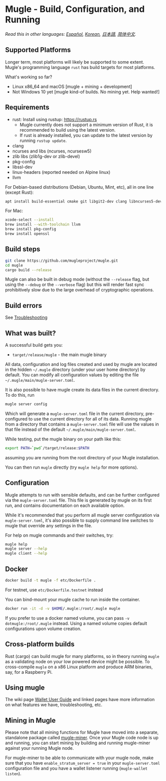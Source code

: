 # Mugle - Build, Configuration, and Running

*Read this in other languages: [Español](translations/build_ES.md), [Korean](translations/build_KR.md), [日本語](translations/build_JP.md), [简体中文](translations/build_ZH-CN.md).*

## Supported Platforms

Longer term, most platforms will likely be supported to some extent.
Mugle's programming language `rust` has build targets for most platforms.

What's working so far?

* Linux x86\_64 and macOS [mugle + mining + development]
* Not Windows 10 yet [mugle kind-of builds. No mining yet. Help wanted!]

## Requirements

* rust: Install using rustup: https://rustup.rs
  * Mugle currently does not support a minimum version of Rust, it is recommended to build using the latest version.
  * If rust is already installed, you can update to the latest version by running `rustup update`.
* clang
* ncurses and libs (ncurses, ncursesw5)
* zlib libs (zlib1g-dev or zlib-devel)
* pkg-config
* libssl-dev
* linux-headers (reported needed on Alpine linux)
* llvm

For Debian-based distributions (Debian, Ubuntu, Mint, etc), all in one line (except Rust):

```sh
apt install build-essential cmake git libgit2-dev clang libncurses5-dev libncursesw5-dev zlib1g-dev pkg-config libssl-dev llvm
```

For Mac:

```sh
xcode-select --install
brew install --with-toolchain llvm
brew install pkg-config
brew install openssl
```

## Build steps

```sh
git clone https://github.com/mugleproject/mugle.git
cd mugle
cargo build --release
```

Mugle can also be built in debug mode (without the `--release` flag, but using the `--debug` or the `--verbose` flag) but this will render fast sync prohibitively slow due to the large overhead of cryptographic operations.

## Build errors

See [Troubleshooting](https://github.com/mimblewimble/docs/wiki/Troubleshooting)

## What was built?

A successful build gets you:

* `target/release/mugle` - the main mugle binary

All data, configuration and log files created and used by mugle are located in the hidden
`~/.mugle` directory (under your user home directory) by default. You can modify all configuration
values by editing the file `~/.mugle/main/mugle-server.toml`.

It is also possible to have mugle create its data files in the current directory. To do this, run

```sh
mugle server config
```

Which will generate a `mugle-server.toml` file in the current directory, pre-configured to use
the current directory for all of its data. Running mugle from a directory that contains a
`mugle-server.toml` file will use the values in that file instead of the default
`~/.mugle/main/mugle-server.toml`.

While testing, put the mugle binary on your path like this:

```sh
export PATH=`pwd`/target/release:$PATH
```

assuming you are running from the root directory of your Mugle installation.

You can then run `mugle` directly (try `mugle help` for more options).

## Configuration

Mugle attempts to run with sensible defaults, and can be further configured via
the `mugle-server.toml` file. This file is generated by mugle on its first run, and
contains documentation on each available option.

While it's recommended that you perform all mugle server configuration via
`mugle-server.toml`, it's also possible to supply command line switches to mugle that
override any settings in the file.

For help on mugle commands and their switches, try:

```sh
mugle help
mugle server --help
mugle client --help
```

## Docker

```sh
docker build -t mugle -f etc/Dockerfile .
```
For testnet, use `etc/Dockerfile.testnet` instead

You can bind-mount your mugle cache to run inside the container.

```sh
docker run -it -d -v $HOME/.mugle:/root/.mugle mugle
```
If you prefer to use a docker named volume, you can pass `-v dotmugle:/root/.mugle` instead.
Using a named volume copies default configurations upon volume creation.

## Cross-platform builds

Rust (cargo) can build mugle for many platforms, so in theory running `mugle`
as a validating node on your low powered device might be possible.
To cross-compile `mugle` on a x86 Linux platform and produce ARM binaries,
say, for a Raspberry Pi.

## Using mugle

The wiki page [Wallet User Guide](https://github.com/mimblewimble/docs/wiki/Wallet-User-Guide)
and linked pages have more information on what features we have,
troubleshooting, etc.

## Mining in Mugle

Please note that all mining functions for Mugle have moved into a separate, standalone package called
[mugle-miner](https://github.com/mugleproject/mugle-miner). Once your Mugle code node is up and running,
you can start mining by building and running mugle-miner against your running Mugle node.

For mugle-miner to be able to communicate with your mugle node, make sure that you have `enable_stratum_server = true`
in your `mugle-server.toml` configuration file and you have a wallet listener running (`mugle-wallet listen`).
